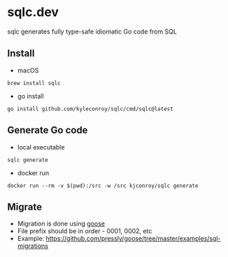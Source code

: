 # sqlc.dev

sqlc generates fully type-safe idiomatic Go code from SQL

## Install

- macOS
```shell
brew install sqlc
```
- go install
```shell
go install github.com/kyleconroy/sqlc/cmd/sqlc@latest
```

## Generate Go code

- local executable
```shell
sqlc generate
```

- docker run
```shell
docker run --rm -v $(pwd):/src -w /src kjconroy/sqlc generate
```

## Migrate

- Migration is done using [goose](https://github.com/pressly/goose)
- File prefix should be in order - 0001, 0002, etc
- Example: https://github.com/pressly/goose/tree/master/examples/sql-migrations